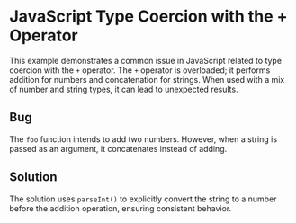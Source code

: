 # JavaScript Type Coercion with the + Operator

This example demonstrates a common issue in JavaScript related to type coercion with the `+` operator.  The `+` operator is overloaded; it performs addition for numbers and concatenation for strings.  When used with a mix of number and string types, it can lead to unexpected results.

## Bug
The `foo` function intends to add two numbers. However, when a string is passed as an argument, it concatenates instead of adding.

## Solution
The solution uses `parseInt()` to explicitly convert the string to a number before the addition operation, ensuring consistent behavior.